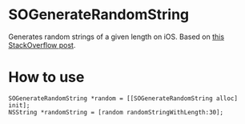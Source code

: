# SOGenerateRandomString
Generates random strings of a given length on iOS. Based on [this StackOverflow post](https://stackoverflow.com/questions/2633801/generate-a-random-alphanumeric-string-in-cocoa). 

# How to use
    SOGenerateRandomString *random = [[SOGenerateRandomString alloc] init];
    NSString *randomString = [random randomStringWithLength:30];
